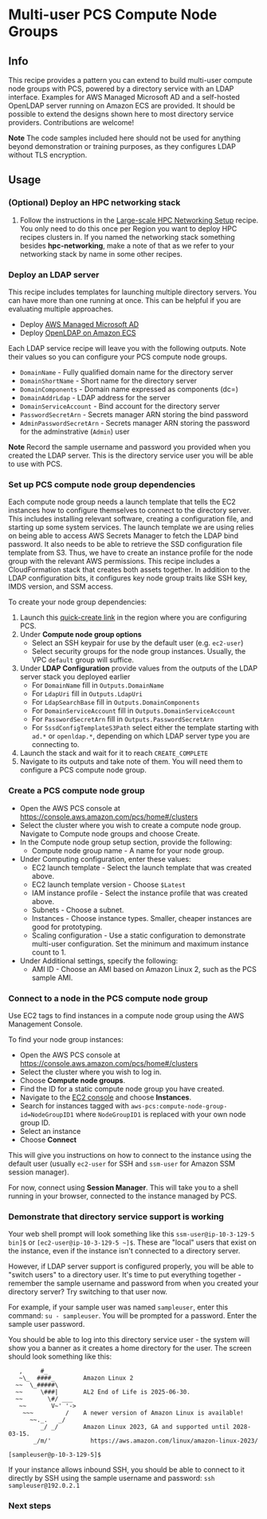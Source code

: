 # Multi-user PCS Compute Node Groups

## Info

This recipe provides a pattern you can extend to build multi-user compute node groups with PCS, powered by a directory service with an LDAP interface. Examples for AWS Managed Microsoft AD and a self-hosted OpenLDAP server running on Amazon ECS are provided. It should be possible to extend the designs shown here to most directory service providers. Contributions are welcome!

**Note** The code samples included here should not be used for anything beyond demonstration or training purposes, as they configures LDAP without TLS encryption.

## Usage

### (Optional) Deploy an HPC networking stack

1. Follow the instructions in the [Large-scale HPC Networking Setup](../../net/hpc_large_scale/README.md) recipe. You only need to do this once per Region you want to deploy HPC recipes clusters in. If you named the networking stack something besides **hpc-networking**, make a note of that as we refer to your networking stack by name in some other recipes. 

### Deploy an LDAP server

This recipe includes templates for launching multiple directory servers. You can have more than one running at once. This can be helpful if you are evaluating multiple approaches.

* Deploy [AWS Managed Microsoft AD](docs/managed-ad.md)
* Deploy [OpenLDAP on Amazon ECS](docs/openldap-ecs.md)

Each LDAP service recipe will leave you with the following outputs. Note their values so you can configure your PCS compute node groups.

* `DomainName` - Fully qualified domain name for the directory server
* `DomainShortName` - Short name for the directory server
* `DomainComponents` - Domain name expressed as components (dc=)
* `DomainAddrLdap` - LDAP address for the server
* `DomainServiceAccount` - Bind account for the directory server
* `PasswordSecretArn` - Secrets manager ARN storing the bind password
* `AdminPasswordSecretArn` - Secrets manager ARN storing the password for the adminstrative (`Admin`) user

**Note** Record the sample username and password you provided when you created the LDAP server. This is the directory service user you will be able to use with PCS.

### Set up PCS compute node group dependencies

Each compute node group needs a launch template that tells the EC2 instances how to configure themselves to connect to the directory server. This includes installing relevant software, creating a configuration file, and starting up some system services. The launch template we are using relies on being able to access AWS Secrets Manager to fetch the LDAP bind password. It also needs to be able to retrieve the SSD configuration file template from S3. Thus, we have to create an instance profile for the node group with the relevant AWS permissions. This recipe includes a CloudFormation stack that creates both assets together. In addition to the LDAP configuration bits, it configures key node group traits like SSH key, IMDS version, and SSM access. 

To create your node group dependencies:

1. Launch this [quick-create link](MEEP) in the region where you are configuring PCS.
2. Under **Compute node group options**
    * Select an SSH keypair for use by the default user (e.g. `ec2-user`)
    * Select security groups for the node group instances. Usually, the VPC `default` group will suffice.
3. Under **LDAP Configuration** provide values from the outputs of the LDAP server stack you deployed earlier
    * For `DomainName` fill in `Outputs.DomainName`
    * For `LdapUri` fill in `Outputs.LdapUri`
    * For `LdapSearchBase` fill in `Outputs.DomainComponents`
    * For `DomainServiceAccount` fill in `Outputs.DomainServiceAccount`
    * For `PasswordSecretArn` fill in `Outputs.PasswordSecretArn`
    * For `SssdConfigTemplateS3Path` select either the template starting with `ad.*` or `openldap.*`, depending on which LDAP server type you are connecting to.
4. Launch the stack and wait for it to reach `CREATE_COMPLETE`
5. Navigate to its outputs and take note of them. You will need them to configure a PCS compute node group.

### Create a PCS compute node group

* Open the AWS PCS console at https://console.aws.amazon.com/pcs/home#/clusters
* Select the cluster where you wish to create a compute node group. Navigate to Compute node groups and choose Create.
* In the Compute node group setup section, provide the following:
    * Compute node group name - A name for your node group.
* Under Computing configuration, enter these values:
    * EC2 launch template - Select the launch template that was created above.
    * EC2 launch template version - Choose `$Latest`
    * IAM instance profile - Select the instance profile that was created above. 
    * Subnets - Choose a subnet.
    * Instances - Choose instance types. Smaller, cheaper instances are good for prototyping. 
    * Scaling configuration - Use a static configuration to demonstrate multi-user configuration. Set the minimum and maximum instance count to 1. 
* Under Additional settings, specify the following:
    * AMI ID - Choose an AMI based on Amazon Linux 2, such as the PCS sample AMI. 

### Connect to a node in the PCS compute node group

Use EC2 tags to find instances in a compute node group using the AWS Management Console. 

To find your node group instances:

* Open the AWS PCS console at https://console.aws.amazon.com/pcs/home#/clusters
* Select the cluster where you wish to log in.
* Choose **Compute node groups**.
* Find the ID for a static compute node group you have created.
* Navigate to the [EC2 console](https://console.aws.amazon.com/ec2/) and choose **Instances**.
* Search for instances tagged with `aws-pcs:compute-node-group-id=NodeGroupID1` where `NodeGroupID1` is replaced with your own node group ID. 
* Select an instance
* Choose **Connect**

This will give you instructions on how to connect to the instance using the default user (usually `ec2-user` for SSH and `ssm-user` for Amazon SSM session manager). 

For now, connect using **Session Manager**. This will take you to a shell running in your browser, connected to the instance managed by PCS. 

### Demonstrate that directory service support is working

Your web shell prompt will look something like this `ssm-user@ip-10-3-129-5 bin]$` or `[ec2-user@ip-10-3-129-5 ~]$`. These are "local" users that exist on the instance, even if the instance isn't connected to a directory server. 

However, if LDAP server support is configured properly, you will be able to "switch users" to a directory user. It's time to put everything together - remember the sample username and password from when you created your directory server? Try switching to that user now.

For example, if your sample user was named `sampleuser`, enter this command: `su - sampleuser`. You will be prompted for a password. Enter the sample user password. 

You should be able to log into this directory service user - the system will show you a banner as it creates a home directory for the user. The screen should look something like this:

```shell
   ,     #_
   ~\_  ####_        Amazon Linux 2
  ~~  \_#####\
  ~~     \###|       AL2 End of Life is 2025-06-30.
  ~~       \#/ ___
   ~~       V~' '->
    ~~~         /    A newer version of Amazon Linux is available!
      ~~._.   _/
         _/ _/       Amazon Linux 2023, GA and supported until 2028-03-15.
       _/m/'           https://aws.amazon.com/linux/amazon-linux-2023/

[sampleuser@p-10-3-129-5]$
```

If your instance allows inbound SSH, you should be able to connect to it directly by SSH using the sample username and password: `ssh sampleuser@192.0.2.1`

### Next steps

